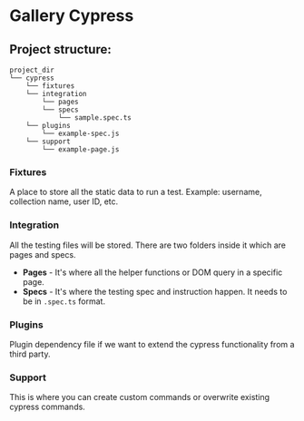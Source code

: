 # Gallery Cypress


## Project structure:

```text
project_dir
└── cypress
    └── fixtures
    └── integration
        └── pages
        └── specs
            └── sample.spec.ts   
    └── plugins
        └── example-spec.js
    └── support
        └── example-page.js
```


### Fixtures
A place to store all the static data to run a test. Example: username, collection name, user ID, etc.

### Integration
All the testing files will be stored. There are two folders inside it which are pages and specs. 

* **Pages** - It's where all the helper functions or DOM query in a specific page. 
* **Specs** - It's where the testing spec and instruction happen. It needs to be in `.spec.ts` format. 

### Plugins
Plugin dependency file if we want to extend the cypress functionality from a third party.

### Support
This is where you can create custom commands or overwrite existing cypress commands.